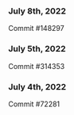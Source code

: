 ### July 8th, 2022

Commit #148297

### July 5th, 2022

Commit #314353


### July 4th, 2022

Commit #72281
